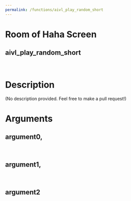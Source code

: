 ```yaml
---
permalink: /functions/aivl_play_random_short
---
```

# Room of Haha Screen  
## aivl_play_random_short  
&nbsp;  
# Description  
(No description provided. Feel free to make a pull request!) 
&nbsp;  
# Arguments
## argument0, 

&nbsp;  
## argument1, 

&nbsp;  
## argument2

&nbsp;  



